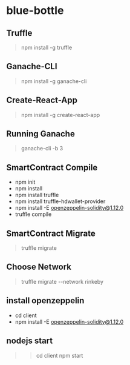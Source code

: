 # blue-bottle

## Truffle
> npm install -g truffle

## Ganache-CLI
> npm install -g ganache-cli

## Create-React-App
> npm install -g create-react-app

## Running Ganache
> ganache-cli -b 3

## SmartContract Compile
 - npm init
 - npm install
 - npm install truffle
 - npm install truffle-hdwallet-provider
 - npm install -E openzeppelin-solidity@1.12.0
 - truffle compile

## SmartContract Migrate
> truffle migrate

## Choose Network
> truffle migrate --network rinkeby

## install openzeppelin
 - cd client
 - npm install -E openzeppelin-solidity@1.12.0

## nodejs start
>> cd client
npm start
